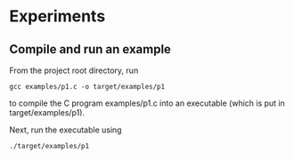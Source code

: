 # Experiments

## Compile and run an example
From the project root directory, run
```
gcc examples/p1.c -o target/examples/p1
```
to compile the C program examples/p1.c into an executable
(which is put in target/examples/p1).

Next, run the executable using
```
./target/examples/p1
```
